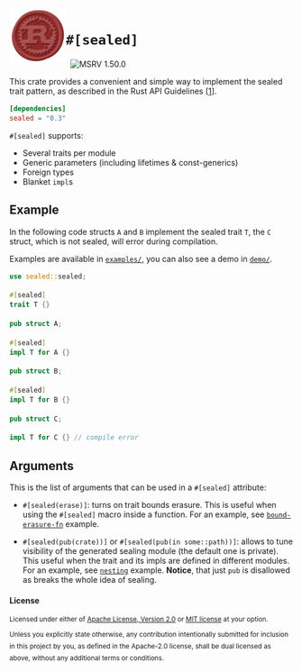 <img src="images/sealed.png" width=100 align="left">

# `#[sealed]`

[<img alt="" src="https://img.shields.io/badge/docs.rs-sealed-success?style=flat-square">](https://docs.rs/sealed)
[<img alt="" src="https://img.shields.io/crates/v/sealed?style=flat-square">](https://crates.io/crates/sealed)
<img alt="MSRV 1.50.0" src="https://img.shields.io/badge/msrv-1.50.0-blue?style=flat-square">

This crate provides a convenient and simple way to implement the sealed trait pattern,
as described in the Rust API Guidelines [[1](https://rust-lang.github.io/api-guidelines/future-proofing.html#sealed-traits-protect-against-downstream-implementations-c-sealed)].

```toml
[dependencies]
sealed = "0.3"
```

`#[sealed]` supports:
- Several traits per module
- Generic parameters (including lifetimes & const-generics)
- Foreign types
- Blanket `impl`s

## Example

In the following code structs `A` and `B` implement the sealed trait `T`,
the `C` struct, which is not sealed, will error during compilation.

Examples are available in [`examples/`](examples/), you can also see a demo in [`demo/`](demo/).

```rust
use sealed::sealed;

#[sealed]
trait T {}

pub struct A;

#[sealed]
impl T for A {}

pub struct B;

#[sealed]
impl T for B {}

pub struct C;

impl T for C {} // compile error
```

## Arguments

This is the list of arguments that can be used in a `#[sealed]` attribute:

- `#[sealed(erase)]`: turns on trait bounds erasure. This is useful when using the `#[sealed]` macro inside a function. For an example, see [`bound-erasure-fn`](examples/bound-erasure-fn.rs) example.

- `#[sealed(pub(crate))]` or `#[sealed(pub(in some::path))]`: allows to tune visibility of the generated sealing module (the default one is private). This useful when the trait and its impls are defined in different modules. For an example, see [`nesting`](examples/nesting.rs) example. **Notice**, that just `pub` is disallowed as breaks the whole idea of sealing.


#### License

<sup>
Licensed under either of <a href="LICENSE-APACHE">Apache License, Version
2.0</a> or <a href="LICENSE-MIT">MIT license</a> at your option.
</sup>

<br>

<sub>
Unless you explicitly state otherwise, any contribution intentionally submitted
for inclusion in this project by you, as defined in the Apache-2.0 license,
shall be dual licensed as above, without any additional terms or conditions.
</sub>